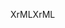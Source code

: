 <span data-ttu-id="44270-101">XrML</span><span class="sxs-lookup"><span data-stu-id="44270-101">XrML</span></span>